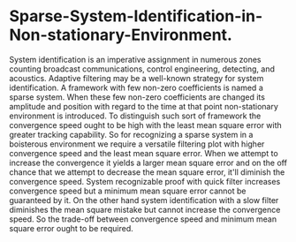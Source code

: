 # Sparse-System-Identification-in-Non-stationary-Environment.
System identification is an imperative assignment in numerous zones counting broadcast communications, control engineering, detecting, and acoustics. Adaptive filtering may be a well-known strategy for system identification. A framework with few non-zero coefficients is named a sparse system. When these few non-zero coefficients are changed its amplitude and position with regard to the time at that point non-stationary environment is introduced. To distinguish such sort of framework the convergence speed ought to be high with the least mean square error with greater tracking capability. So for recognizing a sparse system in a boisterous environment we require a versatile filtering plot with higher convergence speed and the least mean square error.
When we attempt to increase the convergence it yields a larger mean square error and on the off chance that we attempt to decrease the mean square error,  it'll diminish the convergence speed. System recognizable proof with quick filter increases convergence speed but a minimum mean square error cannot be guaranteed by it. On the other hand system identification with a slow filter diminishes the mean square mistake but cannot increase the convergence speed. So the trade-off between convergence speed and minimum mean square error ought to be required.
